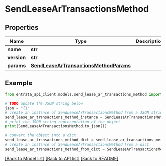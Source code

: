 # SendLeaseArTransactionsMethod


## Properties

Name | Type | Description | Notes
------------ | ------------- | ------------- | -------------
**name** | **str** |  | 
**version** | **str** |  | [optional] 
**params** | [**SendLeaseArTransactionsMethodParams**](SendLeaseArTransactionsMethodParams.md) |  | [optional] 

## Example

```python
from entrata_api_client.models.send_lease_ar_transactions_method import SendLeaseArTransactionsMethod

# TODO update the JSON string below
json = "{}"
# create an instance of SendLeaseArTransactionsMethod from a JSON string
send_lease_ar_transactions_method_instance = SendLeaseArTransactionsMethod.from_json(json)
# print the JSON string representation of the object
print(SendLeaseArTransactionsMethod.to_json())

# convert the object into a dict
send_lease_ar_transactions_method_dict = send_lease_ar_transactions_method_instance.to_dict()
# create an instance of SendLeaseArTransactionsMethod from a dict
send_lease_ar_transactions_method_from_dict = SendLeaseArTransactionsMethod.from_dict(send_lease_ar_transactions_method_dict)
```
[[Back to Model list]](../README.md#documentation-for-models) [[Back to API list]](../README.md#documentation-for-api-endpoints) [[Back to README]](../README.md)



